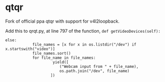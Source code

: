 # qtqr
Fork of official ppa qtqr with support for v4l2loopback.

Add this to qrqt.py, at line 797 of the function, `def getVideoDevices(self):`
```
else:
            file_names = [x for x in os.listdir("/dev") if x.startswith("video")]
            file_names.sort()
            for file_name in file_names:
                     yield([
                        ("Webcam input from " + file_name),
                        os.path.join("/dev", file_name)
                    ])
```

